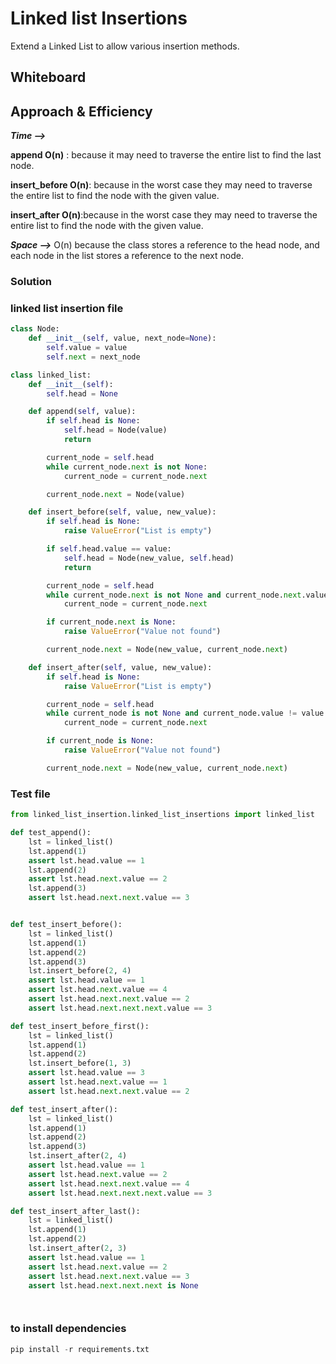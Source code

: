 # Linked list Insertions

Extend a Linked List to allow various insertion methods.

## Whiteboard

<!-- empty -->

## Approach & Efficiency

***Time -->***

**append O(n)** : because it may need to traverse the entire list to find the last node.

**insert_before O(n)**: because in the worst case they may need to traverse the entire list to find the node with the given value.

**insert_after  O(n)**:because in the worst case they may need to traverse the entire list to find the node with the given value.

***Space -->*** O(n) because the class stores a reference to the head node, and each node in the list stores a reference to the next node.

### Solution

### linked list insertion file

```python
class Node:
    def __init__(self, value, next_node=None):
        self.value = value
        self.next = next_node

class linked_list:
    def __init__(self):
        self.head = None

    def append(self, value):
        if self.head is None:
            self.head = Node(value)
            return

        current_node = self.head
        while current_node.next is not None:
            current_node = current_node.next

        current_node.next = Node(value)

    def insert_before(self, value, new_value):
        if self.head is None:
            raise ValueError("List is empty")

        if self.head.value == value:
            self.head = Node(new_value, self.head)
            return

        current_node = self.head
        while current_node.next is not None and current_node.next.value != value:
            current_node = current_node.next

        if current_node.next is None:
            raise ValueError("Value not found")

        current_node.next = Node(new_value, current_node.next)

    def insert_after(self, value, new_value):
        if self.head is None:
            raise ValueError("List is empty")

        current_node = self.head
        while current_node is not None and current_node.value != value:
            current_node = current_node.next

        if current_node is None:
            raise ValueError("Value not found")

        current_node.next = Node(new_value, current_node.next)
```

### Test file

```python
from linked_list_insertion.linked_list_insertions import linked_list

def test_append():
    lst = linked_list()
    lst.append(1)
    assert lst.head.value == 1
    lst.append(2)
    assert lst.head.next.value == 2
    lst.append(3)
    assert lst.head.next.next.value == 3


def test_insert_before():
    lst = linked_list()
    lst.append(1)
    lst.append(2)
    lst.append(3)
    lst.insert_before(2, 4)
    assert lst.head.value == 1
    assert lst.head.next.value == 4
    assert lst.head.next.next.value == 2
    assert lst.head.next.next.next.value == 3

def test_insert_before_first():
    lst = linked_list()
    lst.append(1)
    lst.append(2)
    lst.insert_before(1, 3)
    assert lst.head.value == 3
    assert lst.head.next.value == 1
    assert lst.head.next.next.value == 2

def test_insert_after():
    lst = linked_list()
    lst.append(1)
    lst.append(2)
    lst.append(3)
    lst.insert_after(2, 4)
    assert lst.head.value == 1
    assert lst.head.next.value == 2
    assert lst.head.next.next.value == 4
    assert lst.head.next.next.next.value == 3

def test_insert_after_last():
    lst = linked_list()
    lst.append(1)
    lst.append(2)
    lst.insert_after(2, 3)
    assert lst.head.value == 1
    assert lst.head.next.value == 2
    assert lst.head.next.next.value == 3
    assert lst.head.next.next.next is None




```

### to install dependencies

```python
pip install -r requirements.txt
```
